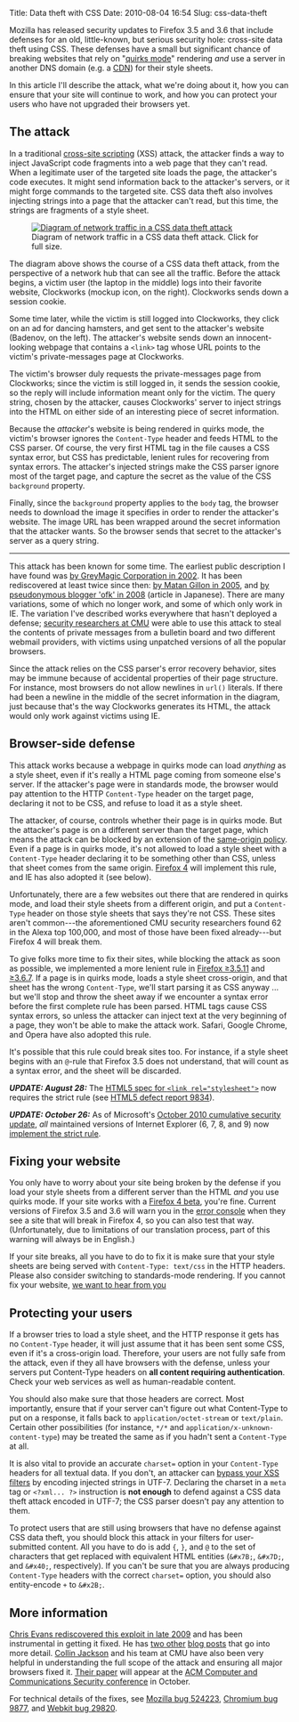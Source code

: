 Title: Data theft with CSS
Date: 2010-08-04 16:54
Slug: css-data-theft

Mozilla has released security updates to Firefox 3.5 and 3.6 that
include defenses for an old, little-known, but serious security hole:
cross-site data theft using CSS. These defenses have a small but
significant chance of breaking websites that rely on "[quirks mode][]"
rendering *and* use a server in another DNS domain (e.g. a [CDN][])
for their style sheets.

In this article I'll describe the attack, what we're doing about it,
how you can ensure that your site will continue to work, and how you
can protect your users who have not upgraded their browsers yet.

[quirks mode]: http://www.quirksmode.org/css/quirksmode.html
[CDN]: http://en.wikipedia.org/wiki/Content_delivery_network

<!--more-->

## The attack

In a traditional [cross-site scripting][] (XSS) attack, the attacker
finds a way to inject JavaScript code fragments into a web page that
they can't read. When a legitimate user of the targeted site loads the
page, the attacker's code executes. It might send information back to
the attacker's servers, or it might forge commands to the targeted
site.  CSS data theft also involves injecting strings into a page that
the attacker can't read, but this time, the strings are fragments of a
style sheet.

[cross-site scripting]: https://www.owasp.org/index.php/Cross-site_Scripting_%28XSS%29

<figure class="aligncenter">
<a href="steps.png"><img src="steps-thumb.png"
  alt="Diagram of network traffic in a CSS data theft attack"
  title="Diagram of network traffic in a CSS data theft attack.
  Click for full size."></a>
<figcaption>Diagram of network traffic in a CSS data theft attack.  Click for
full size.</figcaption>
</figure>

The diagram above shows the course of a CSS data theft attack, from
the perspective of a network hub that can see all the traffic. Before
the attack begins, a victim user (the laptop in the middle) logs into
their favorite website, Clockworks (mockup icon, on the
right). Clockworks sends down a session cookie.

Some time later, while the victim is still logged into Clockworks,
they click on an ad for dancing hamsters, and get sent to the
attacker's website (Badenov, on the left). The attacker's website
sends down an innocent-looking webpage that contains a `<link>` tag
whose URL points to the victim's private-messages page at Clockworks.

The victim's browser duly requests the private-messages page from
Clockworks; since the victim is still logged in, it sends the session
cookie, so the reply will include information meant only for the
victim.  The query string, chosen by the attacker, causes Clockworks'
server to inject strings into the HTML on either side of an
interesting piece of secret information.

Because the *attacker*'s website is being rendered in quirks mode, the
victim's browser ignores the `Content-Type` header and feeds HTML to
the CSS parser. Of course, the very first HTML tag in the file causes
a CSS syntax error, but CSS has predictable, lenient rules for
recovering from syntax errors. The attacker's injected strings make
the CSS parser ignore most of the target page, and capture the secret
as the value of the CSS `background` property.

Finally, since the `background` property applies to the `body` tag,
the browser needs to download the image it specifies in order to
render the attacker's website. The image URL has been wrapped around
the secret information that the attacker wants. So the browser sends
that secret to the attacker's server as a query string.

----

This attack has been known for some time. The earliest public
description I have found was
[by GreyMagic Corporation in 2002][cssxss02]. It has been rediscovered
at least twice since then: [by Matan Gillon in 2005][cssxss05], and
[by pseudonymous blogger 'ofk' in 2008][cssxss08] (article in
Japanese). There are many variations, some of which no longer work,
and some of which only work in IE. The variation I've described works
everywhere that hasn't deployed a defense;
[security researchers at CMU][] were able to use this attack to steal
the contents of private messages from a bulletin board and two
different webmail providers, with victims using unpatched versions of
all the popular browsers.

[cssxss02]: http://www.greymagic.com/security/advisories/gm004-ie/
[cssxss05]: http://www.hacker.co.il/security/ie/css_import.html
[cssxss08]: http://d.hatena.ne.jp/ofk/20081111/1226407593
[security researchers at CMU]: https://hacks.owlfolio.org/pubs/2010-protecting.pdf

Since the attack relies on the CSS parser's error recovery behavior,
sites may be immune because of accidental properties of their page
structure. For instance, most browsers do not allow newlines in
`url()` literals. If there had been a newline in the middle of the
secret information in the diagram, just because that's the way
Clockworks generates its HTML, the attack would only work against
victims using IE.

## Browser-side defense

This attack works because a webpage in quirks mode can load *anything*
as a style sheet, even if it's really a HTML page coming from someone
else's server. If the attacker's page were in standards mode, the
browser would pay attention to the HTTP `Content-Type` header on the
target page, declaring it not to be CSS, and refuse to load it as a
style sheet.

The attacker, of course, controls whether their page is in quirks
mode.  But the attacker's page is on a different server than the
target page, which means the attack can be blocked by an extension of
the [same-origin policy][]. Even if a page is in quirks mode, it's not
allowed to load a style sheet with a `Content-Type` header declaring
it to be something other than CSS, unless that sheet comes from the
same origin. [Firefox 4][] will implement this rule, and IE has also
adopted it (see below).

[same-origin policy]: http://taossa.com/index.php/2007/02/08/same-origin-policy/
[Firefox 4]: https://blog.mozilla.org/blog/2010/05/10/firefox-4-vision-fast-powerful-and-empowering/

Unfortunately, there are a few websites out there that are rendered in
quirks mode, and load their style sheets from a different origin, and
put a `Content-Type` header on those style sheets that says they're
not CSS. These sites aren't common---the aforementioned CMU security
researchers found 62 in the Alexa top 100,000, and most of those have
been fixed already---but Firefox 4 will break them.

To give folks more time to fix their sites, while blocking the attack
as soon as possible, we implemented a more lenient rule in
[Firefox ≥3.5.11][ff35] and [≥3.6.7][ff36]. If a page is in quirks
mode, loads a style sheet cross-origin, and that sheet has the wrong
`Content-Type`, we'll start parsing it as CSS anyway ... but we'll
stop and throw the sheet away if we encounter a syntax error before
the first complete rule has been parsed. HTML tags cause CSS syntax
errors, so unless the attacker can inject text at the very beginning
of a page, they won't be able to make the attack work. Safari, Google
Chrome, and Opera have also adopted this rule.

[ff35]: https://ftp.mozilla.org/pub/mozilla.org/firefox/releases/3.5.19/
[ff36]: https://ftp.mozilla.org/pub/mozilla.org/firefox/releases/3.6.28/

It's possible that this rule could break sites too. For instance, if a
style sheet begins with an `@`-rule that Firefox 3.5 does not
understand, that will count as a syntax error, and the sheet will be
discarded.

***UPDATE: August 28:*** The
[HTML5 spec for `<link rel="stylesheet">`](https://html.spec.whatwg.org/multipage/semantics.html#link-type-stylesheet)
now requires the strict rule (see
[HTML5 defect report 9834](https://www.w3.org/Bugs/Public/show_bug.cgi?id=9834)).

***UPDATE: October 26:*** As of Microsoft's
[October 2010 cumulative security update][ie-oct-2010], *all*
maintained versions of Internet Explorer (6, 7, 8, and 9) now
[implement the strict rule][ie-mime-post].

[ie-oct-2010]: http://www.microsoft.com/technet/security/bulletin/ms10-071.mspx
[ie-mime-post]: http://blogs.msdn.com/b/ie/archive/2010/10/26/mime-handling-changes-in-internet-explorer.aspx

## Fixing your website

You only have to worry about your site being broken by the defense if
you load your style sheets from a different server than the HTML *and*
you use quirks mode. If your site works with a [Firefox 4 beta][],
you're fine. Current versions of Firefox 3.5 and 3.6 will warn you in
the [error console][] when they see a site that will break in Firefox
4, so you can also test that way. (Unfortunately, due to limitations
of our translation process, part of this warning will always be in
English.)

[Firefox 4 beta]: https://ftp.mozilla.org/pub/mozilla.org/firefox/releases/4.0b2/
[error console]: https://developer.mozilla.org/en-US/docs/Error_Console

If your site breaks, all you have to do to fix it is make sure that
your style sheets are being served with `Content-Type: text/css` in
the HTTP headers. Please also consider switching to standards-mode
rendering. If you cannot fix your website,
[we want to hear from you](https://bugzilla.mozilla.org/enter_bug.cgi?product=Core&component=Style+System+%28CSS%29&blocked=524223)

## Protecting your users

If a browser tries to load a style sheet, and the HTTP response it
gets has no `Content-Type` header, it will just assume that it has
been sent some CSS, even if it's a cross-origin load. Therefore, your
users are not fully safe from the attack, even if they all have
browsers with the defense, unless your servers put Content-Type
headers on **all content requiring authentication**. Check your web
services as well as human-readable content.

You should also make sure that those headers are correct. Most
importantly, ensure that if your server can't figure out what
Content-Type to put on a response, it falls back to
`application/​octet-stream` or `text/​plain`. Certain other
possibilities (for instance, `*/*` and
`application/​x-unknown-content-type`) may be treated the same as if
you hadn't sent a `Content-Type` at all.

It is also vital to provide an accurate `charset=` option in your
`Content-Type` headers for all textual data. If you don't, an attacker
can [bypass your XSS filters][] by encoding injected strings in UTF-7.
Declaring the charset in a `meta` tag or `<?xml... ?>` instruction is
**not enough** to defend against a CSS data theft attack encoded in
UTF-7; the CSS parser doesn't pay any attention to them.

[bypass your XSS filters]:
http://openmya.hacker.jp/hasegawa/security/utf7cs.html

To protect users that are still using browsers that have no defense
against CSS data theft, you should block this attack in your filters
for user-submitted content. All you have to do is add `{`, `}`, and
`@` to the set of characters that get replaced with equivalent HTML
entities (`&#x7B;`, `&#x7D;`, and `&#x40;`, respectively). If you can't be sure that
you are always producing `Content-Type` headers with the correct
`charset=` option, you should also entity-encode `+` to `&#x2B;`.

## More information

[Chris Evans rediscovered this exploit in late 2009](http://scarybeastsecurity.blogspot.com/2009/12/generic-cross-browser-cross-domain.html)
and has been instrumental in getting it fixed. He has
[two other](http://scarybeastsecurity.blogspot.com/2010/07/firefox-fixes-css-based-cross-origin.html)
[blog posts](http://scarybeastsecurity.blogspot.com/2010/08/internet-explorer-considered-harmful.html)
that go into more
detail. [Collin Jackson](http://mayscript.com/blog/collinj/end-near-cross-origin-css-attacks)
and his team at CMU have also been very helpful in understanding the
full scope of the attack and ensuring all major browsers fixed it.
[Their paper](https://hacks.owlfolio.org/pubs/2010-protecting.pdf) will appear at the
[ACM Computer and Communications Security conference](http://www.sigsac.org/ccs/CCS2010/)
in October.

For technical details of the fixes, see
[Mozilla bug 524223](https://bugzilla.mozilla.org/show_bug.cgi?id=524223),
[Chromium bug 9877](http://code.google.com/p/chromium/issues/detail?id=9877),
and [Webkit bug 29820](https://bugs.webkit.org/show_bug.cgi?id=29820).
